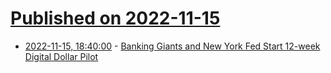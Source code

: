 # [Published on 2022-11-15](index.md)

* [2022-11-15, 18:40:00](https://news.slashdot.org/story/22/11/15/1815231/banking-giants-and-new-york-fed-start-12-week-digital-dollar-pilot?utm_source=rss1.0mainlinkanon&utm_medium=feed) - [Banking Giants and New York Fed Start 12-week Digital Dollar Pilot](https://news.slashdot.org/story/22/11/15/1815231/banking-giants-and-new-york-fed-start-12-week-digital-dollar-pilot?utm_source=rss1.0mainlinkanon&utm_medium=feed)

